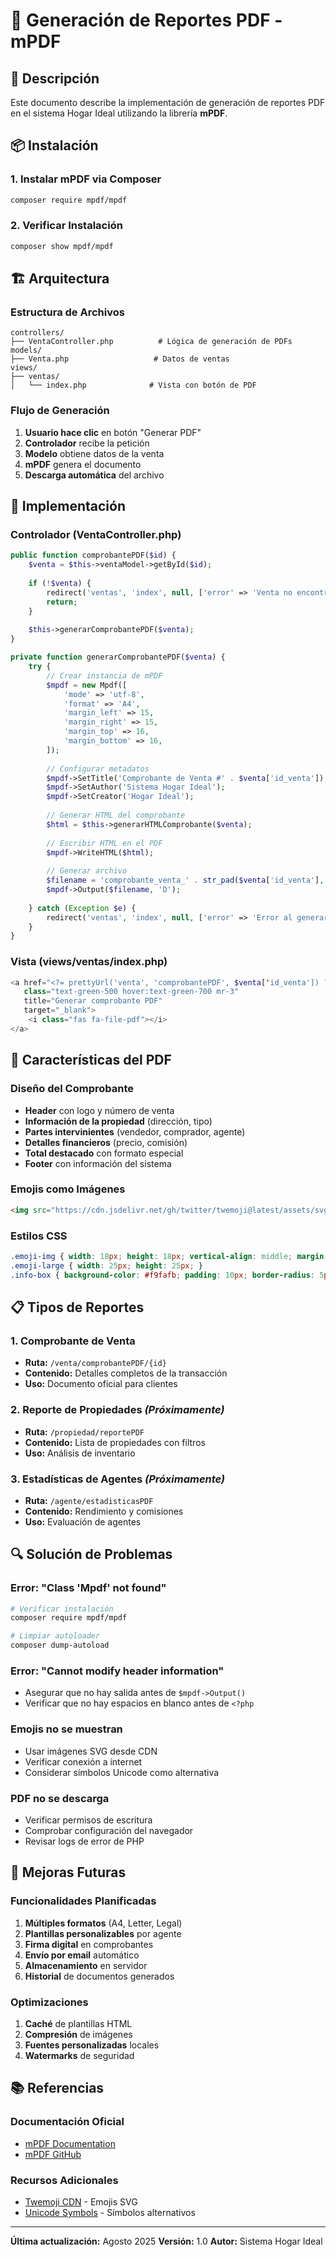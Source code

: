 # 📄 Generación de Reportes PDF - mPDF

## 🎯 Descripción

Este documento describe la implementación de generación de reportes PDF en el sistema Hogar Ideal utilizando la librería **mPDF**.

## 📦 Instalación

### **1. Instalar mPDF via Composer**
```bash
composer require mpdf/mpdf
```

### **2. Verificar Instalación**
```bash
composer show mpdf/mpdf
```

## 🏗️ Arquitectura

### **Estructura de Archivos**
```
controllers/
├── VentaController.php          # Lógica de generación de PDFs
models/
├── Venta.php                   # Datos de ventas
views/
├── ventas/
│   └── index.php              # Vista con botón de PDF
```

### **Flujo de Generación**
1. **Usuario hace clic** en botón "Generar PDF"
2. **Controlador** recibe la petición
3. **Modelo** obtiene datos de la venta
4. **mPDF** genera el documento
5. **Descarga automática** del archivo

## 🔧 Implementación

### **Controlador (VentaController.php)**

```php
public function comprobantePDF($id) {
    $venta = $this->ventaModel->getById($id);
    
    if (!$venta) {
        redirect('ventas', 'index', null, ['error' => 'Venta no encontrada']);
        return;
    }
    
    $this->generarComprobantePDF($venta);
}

private function generarComprobantePDF($venta) {
    try {
        // Crear instancia de mPDF
        $mpdf = new Mpdf([
            'mode' => 'utf-8',
            'format' => 'A4',
            'margin_left' => 15,
            'margin_right' => 15,
            'margin_top' => 16,
            'margin_bottom' => 16,
        ]);
        
        // Configurar metadatos
        $mpdf->SetTitle('Comprobante de Venta #' . $venta['id_venta']);
        $mpdf->SetAuthor('Sistema Hogar Ideal');
        $mpdf->SetCreator('Hogar Ideal');
        
        // Generar HTML del comprobante
        $html = $this->generarHTMLComprobante($venta);
        
        // Escribir HTML en el PDF
        $mpdf->WriteHTML($html);
        
        // Generar archivo
        $filename = 'comprobante_venta_' . str_pad($venta['id_venta'], 6, '0', STR_PAD_LEFT) . '.pdf';
        $mpdf->Output($filename, 'D');
        
    } catch (Exception $e) {
        redirect('ventas', 'index', null, ['error' => 'Error al generar PDF: ' . $e->getMessage()]);
    }
}
```

### **Vista (views/ventas/index.php)**

```php
<a href="<?= prettyUrl('venta', 'comprobantePDF', $venta['id_venta']) ?>" 
   class="text-green-500 hover:text-green-700 mr-3" 
   title="Generar comprobante PDF" 
   target="_blank">
    <i class="fas fa-file-pdf"></i>
</a>
```

## 🎨 Características del PDF

### **Diseño del Comprobante**
- **Header** con logo y número de venta
- **Información de la propiedad** (dirección, tipo)
- **Partes intervinientes** (vendedor, comprador, agente)
- **Detalles financieros** (precio, comisión)
- **Total destacado** con formato especial
- **Footer** con información del sistema

### **Emojis como Imágenes**
```html
<img src="https://cdn.jsdelivr.net/gh/twitter/twemoji@latest/assets/svg/1f3e0.svg" class="emoji-img">
```

### **Estilos CSS**
```css
.emoji-img { width: 18px; height: 18px; vertical-align: middle; margin: 0 3px; }
.emoji-large { width: 25px; height: 25px; }
.info-box { background-color: #f9fafb; padding: 10px; border-radius: 5px; }
```

## 📋 Tipos de Reportes

### **1. Comprobante de Venta**
- **Ruta:** `/venta/comprobantePDF/{id}`
- **Contenido:** Detalles completos de la transacción
- **Uso:** Documento oficial para clientes

### **2. Reporte de Propiedades** *(Próximamente)*
- **Ruta:** `/propiedad/reportePDF`
- **Contenido:** Lista de propiedades con filtros
- **Uso:** Análisis de inventario

### **3. Estadísticas de Agentes** *(Próximamente)*
- **Ruta:** `/agente/estadisticasPDF`
- **Contenido:** Rendimiento y comisiones
- **Uso:** Evaluación de agentes

## 🔍 Solución de Problemas

### **Error: "Class 'Mpdf' not found"**
```bash
# Verificar instalación
composer require mpdf/mpdf

# Limpiar autoloader
composer dump-autoload
```

### **Error: "Cannot modify header information"**
- Asegurar que no hay salida antes de `$mpdf->Output()`
- Verificar que no hay espacios en blanco antes de `<?php`

### **Emojis no se muestran**
- Usar imágenes SVG desde CDN
- Verificar conexión a internet
- Considerar símbolos Unicode como alternativa

### **PDF no se descarga**
- Verificar permisos de escritura
- Comprobar configuración del navegador
- Revisar logs de error de PHP

## 🚀 Mejoras Futuras

### **Funcionalidades Planificadas**
1. **Múltiples formatos** (A4, Letter, Legal)
2. **Plantillas personalizables** por agente
3. **Firma digital** en comprobantes
4. **Envío por email** automático
5. **Almacenamiento** en servidor
6. **Historial** de documentos generados

### **Optimizaciones**
1. **Caché** de plantillas HTML
2. **Compresión** de imágenes
3. **Fuentes personalizadas** locales
4. **Watermarks** de seguridad

## 📚 Referencias

### **Documentación Oficial**
- [mPDF Documentation](https://mpdf.github.io/)
- [mPDF GitHub](https://github.com/mpdf/mpdf)

### **Recursos Adicionales**
- [Twemoji CDN](https://twemoji.twitter.com/) - Emojis SVG
- [Unicode Symbols](https://unicode-table.com/) - Símbolos alternativos

---

**Última actualización:** Agosto 2025
**Versión:** 1.0
**Autor:** Sistema Hogar Ideal 
